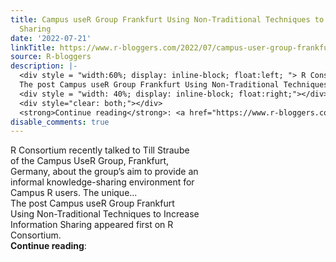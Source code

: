 ```yaml
---
title: Campus useR Group Frankfurt Using Non-Traditional Techniques to Increase Information
  Sharing
date: '2022-07-21'
linkTitle: https://www.r-bloggers.com/2022/07/campus-user-group-frankfurt-using-non-traditional-techniques-to-increase-information-sharing/
source: R-bloggers
description: |-
  <div style = "width:60%; display: inline-block; float:left; "> R Consortium recently talked to Till Straube of the Campus UseR Group, Frankfurt, Germany, about the group’s aim to provide an informal knowledge-sharing environment for Campus R users. The unique...<br />
  The post Campus useR Group Frankfurt Using Non-Traditional Techniques to Increase Information Sharing appeared first on R Consortium.</div>
  <div style = "width: 40%; display: inline-block; float:right;"></div>
  <div style="clear: both;"></div>
  <strong>Continue reading</strong>: <a href="https://www.r-bloggers.com/2022/07/campus-user- ...
disable_comments: true
---
```

<div style = "width:60%; display: inline-block; float:left; "> R Consortium recently talked to Till Straube of the Campus UseR Group, Frankfurt, Germany, about the group’s aim to provide an informal knowledge-sharing environment for Campus R users. The unique...<br />
The post Campus useR Group Frankfurt Using Non-Traditional Techniques to Increase Information Sharing appeared first on R Consortium.</div>
<div style = "width: 40%; display: inline-block; float:right;"></div>
<div style="clear: both;"></div>
<strong>Continue reading</strong>: <a href="https://www.r-bloggers.com/2022/07/campus-user- ...